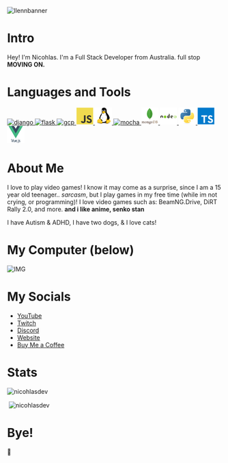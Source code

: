 ![llennbanner](https://user-images.githubusercontent.com/93119331/210502371-6c9a5372-ca4f-4805-aad3-44b7eeb3cd5d.png)

# Intro

Hey! I'm Nicohlas. I'm a Full Stack Developer from Australia. full stop
**MOVING ON.**

<h1 align="left">Languages and Tools</h1>
<p align="left"> <a href="https://www.djangoproject.com/" target="_blank" rel="noreferrer"> <img src="https://cdn.worldvectorlogo.com/logos/django.svg" alt="django" width="40" height="40"/> </a> <a href="https://flask.palletsprojects.com/" target="_blank" rel="noreferrer"> <img src="https://www.vectorlogo.zone/logos/pocoo_flask/pocoo_flask-icon.svg" alt="flask" width="40" height="40"/> </a> <a href="https://cloud.google.com" target="_blank" rel="noreferrer"> <img src="https://www.vectorlogo.zone/logos/google_cloud/google_cloud-icon.svg" alt="gcp" width="40" height="40"/> </a> <a href="https://developer.mozilla.org/en-US/docs/Web/JavaScript" target="_blank" rel="noreferrer"> <img src="https://raw.githubusercontent.com/devicons/devicon/master/icons/javascript/javascript-original.svg" alt="javascript" width="40" height="40"/> </a> <a href="https://www.linux.org/" target="_blank" rel="noreferrer"> <img src="https://raw.githubusercontent.com/devicons/devicon/master/icons/linux/linux-original.svg" alt="linux" width="40" height="40"/> </a> <a href="https://mochajs.org" target="_blank" rel="noreferrer"> <img src="https://www.vectorlogo.zone/logos/mochajs/mochajs-icon.svg" alt="mocha" width="40" height="40"/> </a> <a href="https://www.mongodb.com/" target="_blank" rel="noreferrer"> <img src="https://raw.githubusercontent.com/devicons/devicon/master/icons/mongodb/mongodb-original-wordmark.svg" alt="mongodb" width="40" height="40"/> </a> <a href="https://nodejs.org" target="_blank" rel="noreferrer"> <img src="https://raw.githubusercontent.com/devicons/devicon/master/icons/nodejs/nodejs-original-wordmark.svg" alt="nodejs" width="40" height="40"/> </a> <a href="https://www.python.org" target="_blank" rel="noreferrer"> <img src="https://raw.githubusercontent.com/devicons/devicon/master/icons/python/python-original.svg" alt="python" width="40" height="40"/> </a> <a href="https://www.typescriptlang.org/" target="_blank" rel="noreferrer"> <img src="https://raw.githubusercontent.com/devicons/devicon/master/icons/typescript/typescript-original.svg" alt="typescript" width="40" height="40"/> </a> <a href="https://vuejs.org/" target="_blank" rel="noreferrer"> <img src="https://raw.githubusercontent.com/devicons/devicon/master/icons/vuejs/vuejs-original-wordmark.svg" alt="vuejs" width="40" height="40"/> </a> </p>

# About Me

I love to play video games! I know it may come as a surprise, since I am a 15 year old teenager.. *sarcasm*, but I play games in my free time (while im not crying, or programming)! I love video games such as: BeamNG.Drive, DiRT Rally 2.0, and more. **and i like anime, senko stan**

I have Autism & ADHD, I have two dogs, & I love cats!

# My Computer (below)

![IMG](https://cdn.discordapp.com/attachments/1012946217279434784/1017015336073183293/4939A1C1-46BB-42B1-AF01-B11928803584.jpg)

# My Socials

- [YouTube](https://www.youtube.com/Nicohlas)
- [Twitch](https://www.twitch.tv/nicohlasplus)
- [Discord](https://discord.gg/sVpwzNUBvx)
- [Website](https://goggle-net.tk)
- [Buy Me a Coffee](https://www.buymeacoffee.com/nicoh)

# Stats

<p><img align="left" src="https://github-readme-stats.vercel.app/api/top-langs?username=nicohlasdev&show_icons=true&locale=en&layout=compact" alt="nicohlasdev" /></p>
<br>
<p>&nbsp;<img align="center" src="https://github-readme-stats.vercel.app/api?username=nicohlasdev&show_icons=true&locale=en" alt="nicohlasdev" /></p>

# Bye!

👋
